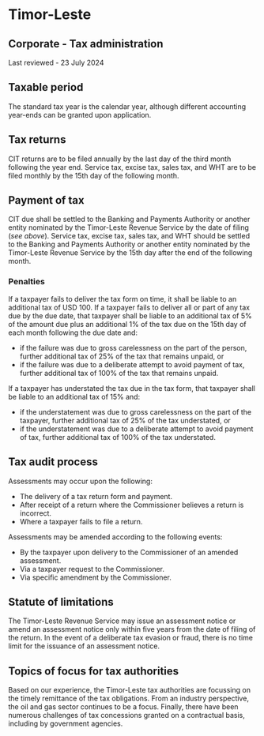 # Timor-Leste
## Corporate - Tax administration
Last reviewed - 23 July 2024
## Taxable period
The standard tax year is the calendar year, although different accounting year-ends can be granted upon application.
## Tax returns
CIT returns are to be filed annually by the last day of the third month following the year end.
Service tax, excise tax, sales tax, and WHT are to be filed monthly by the 15th day of the following month.
## Payment of tax
CIT due shall be settled to the Banking and Payments Authority or another entity nominated by the Timor-Leste Revenue Service by the date of filing (_see above_).
Service tax, excise tax, sales tax, and WHT should be settled to the Banking and Payments Authority or another entity nominated by the Timor-Leste Revenue Service by the 15th day after the end of the following month.
### Penalties
If a taxpayer fails to deliver the tax form on time, it shall be liable to an additional tax of USD 100. If a taxpayer fails to deliver all or part of any tax due by the due date, that taxpayer shall be liable to an additional tax of 5% of the amount due plus an additional 1% of the tax due on the 15th day of each month following the due date and:
  * if the failure was due to gross carelessness on the part of the person, further additional tax of 25% of the tax that remains unpaid, or
  * if the failure was due to a deliberate attempt to avoid payment of tax, further additional tax of 100% of the tax that remains unpaid.


If a taxpayer has understated the tax due in the tax form, that taxpayer shall be liable to an additional tax of 15% and:
  * if the understatement was due to gross carelessness on the part of the taxpayer, further additional tax of 25% of the tax understated, or
  * if the understatement was due to a deliberate attempt to avoid payment of tax, further additional tax of 100% of the tax understated.


## Tax audit process
Assessments may occur upon the following:
  * The delivery of a tax return form and payment.
  * After receipt of a return where the Commissioner believes a return is incorrect.
  * Where a taxpayer fails to file a return.


Assessments may be amended according to the following events:
  * By the taxpayer upon delivery to the Commissioner of an amended assessment.
  * Via a taxpayer request to the Commissioner.
  * Via specific amendment by the Commissioner.


## Statute of limitations
The Timor-Leste Revenue Service may issue an assessment notice or amend an assessment notice only within five years from the date of filing of the return. In the event of a deliberate tax evasion or fraud, there is no time limit for the issuance of an assessment notice.
## Topics of focus for tax authorities
Based on our experience, the Timor-Leste tax authorities are focussing on the timely remittance of the tax obligations. From an industry perspective, the oil and gas sector continues to be a focus. Finally, there have been numerous challenges of tax concessions granted on a contractual basis, including by government agencies.
